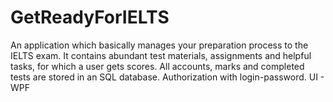 # GetReadyForIELTS
An application which basically manages your preparation process to the IELTS exam. It contains abundant test materials, assignments and helpful tasks, for which a user gets scores. All accounts, marks and completed tests are stored in an SQL database. Authorization with login-password. UI - WPF      
